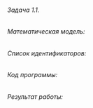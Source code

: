 ###### Задача 1.1. 
###### Математическая модель:
###### Список идентификаторов:

###### Код программы:

###### Результат работы: 
